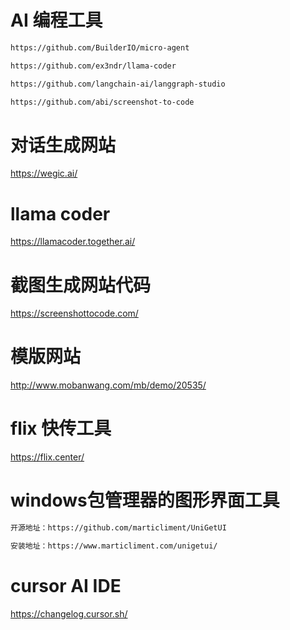 
# AI 编程工具
```bash
https://github.com/BuilderIO/micro-agent

https://github.com/ex3ndr/llama-coder

https://github.com/langchain-ai/langgraph-studio

https://github.com/abi/screenshot-to-code
```

# 对话生成网站
https://wegic.ai/

# llama coder
https://llamacoder.together.ai/

# 截图生成网站代码
https://screenshottocode.com/

# 模版网站
http://www.mobanwang.com/mb/demo/20535/



# flix 快传工具
https://flix.center/



# windows包管理器的图形界面工具
```bash
开源地址：https://github.com/marticliment/UniGetUI

安装地址：https://www.marticliment.com/unigetui/
```

# cursor AI IDE
https://changelog.cursor.sh/
